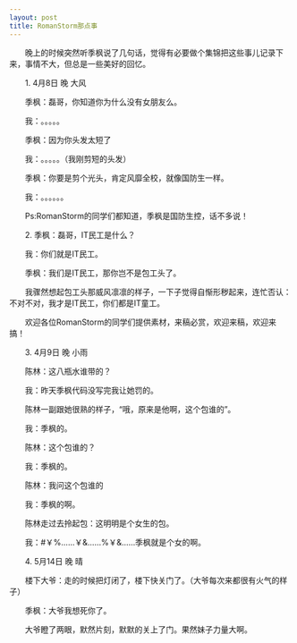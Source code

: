 ```yaml
---
layout: post
title: RomanStorm那点事
---
```

&emsp;&emsp;晚上的时候突然听季枫说了几句话，觉得有必要做个集锦把这些事儿记录下来，事情不大，但总是一些美好的回忆。

&emsp;&emsp;1.   4月8日   晚     大风

&emsp;&emsp;季枫：磊哥，你知道你为什么没有女朋友么。

&emsp;&emsp;我：。。。。。

&emsp;&emsp;季枫：因为你头发太短了

&emsp;&emsp;我：。。。。。（我刚剪短的头发）

&emsp;&emsp;季枫：你要是剪个光头，肯定风靡全校，就像国防生一样。

&emsp;&emsp;我：。。。。。。

&emsp;&emsp;Ps:RomanStorm的同学们都知道，季枫是国防生控，话不多说！

&emsp;&emsp;2.   季枫：磊哥，IT民工是什么？

&emsp;&emsp;我：你们就是IT民工。

&emsp;&emsp;季枫：我们是IT民工，那你岂不是包工头了。

&emsp;&emsp;我骤然想起包工头那威风凛凛的样子，一下子觉得自惭形秽起来，连忙否认：不对不对，我才是IT民工，你们都是IT童工。

&emsp;&emsp;欢迎各位RomanStorm的同学们提供素材，来稿必赏，欢迎来稿，欢迎来搞！

&emsp;&emsp;3.   4月9日    晚   小雨

&emsp;&emsp;陈林：这八瓶水谁带的？

&emsp;&emsp;我：昨天季枫代码没写完我让她罚的。

&emsp;&emsp;陈林一副跟她很熟的样子，“哦，原来是他啊，这个包谁的”。

&emsp;&emsp;我：季枫的。

&emsp;&emsp;陈林：这个包谁的？

&emsp;&emsp;我：季枫的。

&emsp;&emsp;陈林：我问这个包谁的

&emsp;&emsp;我：季枫的啊。

&emsp;&emsp;陈林走过去拎起包：这明明是个女生的包。

&emsp;&emsp;我：#￥%……￥&……%￥&……季枫就是个女的啊。

&emsp;&emsp;4.   5月14日      晚    晴

&emsp;&emsp;楼下大爷：走的时候把灯闭了，楼下快关门了。（大爷每次来都很有火气的样子）

&emsp;&emsp;季枫：大爷我想死你了。

&emsp;&emsp;大爷瞪了两眼，默然片刻，默默的关上了门。果然妹子力量大啊。
